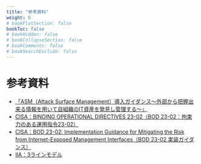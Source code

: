 ```yaml
---
title: "参考資料"
weight: 8
# bookFlatSection: false
bookToc: false
# bookHidden: false
# bookCollapseSection: false
# bookComments: false
# bookSearchExclude: false
---
```


# 参考資料

- [「ASM（Attack Surface Management）導入ガイダンス～外部から把握出来る情報を用いて自組織のIT資産を発見し管理する～」](https://www.meti.go.jp/press/2023/05/20230529001/20230529001.html)
- [CISA：BINDING OPERATIONAL DIRECTIVES 23-02（BOD 23-02：拘束力のある運用指令23-02）](https://www.cisa.gov/news-events/directives/binding-operational-directive-23-02)
- [CISA：BOD 23-02: Implementation Guidance for Mitigating the Risk from Internet-Exposed Management Interfaces（BOD 23-02 実装ガイダンス）](https://www.cisa.gov/news-events/directives/bod-23-02-implementation-guidance-mitigating-risk-internet-exposed-management-interfaces)
- [IIA：3ラインモデル](https://www.iiajapan.com/leg/pdf/data/iia/2020.07_1_Three-Lines-Model-Updated-Japanese.pdf)